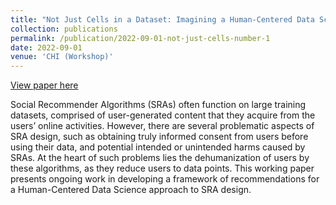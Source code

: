 ```yaml
---
title: "Not Just Cells in a Dataset: Imagining a Human-Centered Data Science Approach to Social Recommendation Algorithms (Workshop Paper) "
collection: publications
permalink: /publication/2022-09-01-not-just-cells-number-1
date: 2022-09-01
venue: 'CHI (Workshop)'
---
```


[View paper here](https://drive.google.com/file/d/17XKySYg-cR0clxC1E4YNkSWEX-2-5OWQ/view)

Social Recommender Algorithms (SRAs) often function on large training datasets, comprised of user-generated content that they
acquire from the users’ online activities. However, there are several problematic aspects of SRA design, such as obtaining truly
informed consent from users before using their data, and potential intended or unintended harms caused by SRAs. At the heart of
such problems lies the dehumanization of users by these algorithms, as they reduce users to data points. This working paper presents
ongoing work in developing a framework of recommendations for a Human-Centered Data Science approach to SRA design.
